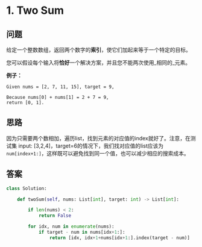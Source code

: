 # 1. Two Sum

## 问题

给定一个整数数组，返回两个数字的**索引**，使它们加起来等于一个特定的目标。

您可以假设每个输入将**恰好**一个解决方案，并且您不能两次使用_相同的_元素。

**例子：**

```text
Given nums = [2, 7, 11, 15], target = 9,

Because nums[0] + nums[1] = 2 + 7 = 9,
return [0, 1].
```

## 思路

因为只需要两个数相加，遍历list，找到元素的对应值的index就好了。注意，在测试集 input: \[3,2,4\]，target=6的情况下，我们找对应值的list应该为`num[index+1:]`，这样既可以避免找到同一个值，也可以减少相应的搜索成本。

## 答案

```python
class Solution:

    def twoSum(self, nums: List[int], target: int) -> List[int]:

        if len(nums) < 2:
            return False

        for idx, num in enumerate(nums):
            if target - num in nums[idx+1:]:
                return [idx, idx+1+nums[idx+1:].index(target - num)]
```


